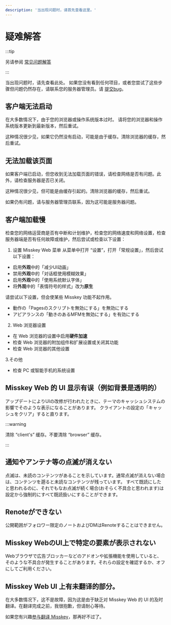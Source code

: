 ```yaml
---
description: '当出现问题时，请首先查看这里。'
---
```


# 疑难解答

:::tip

另请参阅 [常见问题解答](./faq.md)

:::

当出现问题时，请先查看此处。 如果您没有看到任何项目，或者您尝试了这些步骤但问题仍然存在，请联系您的服务器管理员。请 [提交bug](../../about-misskey/#加入讨论)。

## 客户端无法启动

在大多数情况下，由于您的浏览器或操作系统版本过时。 请将您的浏览器和操作系统版本更新到最新版本，然后重试。

这种情况很少见，如果它仍然没有启动，可能是由于缓存。清除浏览器的缓存，然后重试。

## 无法加载该页面

如果客户端已启动，但您收到无法加载页面的错误，请检查网络是否有问题。此外，请检查服务器是否已关闭。

这种情况很少见，但可能是由缓存引起的。清除浏览器的缓存，然后重试。

如果仍有问题，请与服务器管理员联系，因为这可能是服务器问题。

## 客户端加载慢

检查您的网络运营商是否有中断和计划维护，检查您的网络速度和网络设置，检查服务器端是否有任何故障或维护，然后尝试或检查以下设置：

1. 设置 Misskey Web 菜单 从菜单中打开 “设置”，打开「常规设置」，然后尝试以下设置：

- 启用**外观**中的「减少UI动画」
- 禁用**外观**中的「对话框使用模糊效果」
- 启用**外观**中的「使用系统默认字体」
- 将**外观**中的「表情符号的样式」改为**原生**

请尝试以下设置，但会使某些 Misskey 功能不起作用。

- 動作の「Pagesのスクリプトを無効にする」を無効にする
- アピアランスの「動きのあるMFMを無効にする」を有効にする

2. Web 浏览器设置

- 在 Web 浏览器的设置中启用**硬件加速**
- 检查 Web 浏览器的附加组件和扩展设置或关闭其功能
- 检查 Web 浏览器的其他设置

3.その他

- 检查 PC 或智能手机的系统设置

## Misskey Web 的 UI 显示有误（例如背景是透明的）

アップデートによりUIの改修が行われたときに、テーマのキャッシュシステムの影響でそのような表示になることがあります。
クライアントの設定の「キャッシュをクリア」すると直ります。

:::warning

清除 “client's” 缓存。不要清除 “browser” 缓存。

:::

## 通知やアンテナ等の点滅が消えない

点滅は、未読のコンテンツがあることを示しています。通常点滅が消えない場合は、コンテンツを遡ると未読なコンテンツが残っています。
すべて既読にしたと思われるのに、それでもなお点滅が続く場合(おそらく不具合と思われます)は設定から強制的にすべて既読扱いにすることができます。

## Renoteができない

公開範囲がフォロワー限定のノートおよびDMはRenoteすることはできません。

## Misskey WebのUI上で特定の要素が表示されない

Webブラウザで広告ブロッカーなどのアドオンや拡張機能を使用していると、そのような不具合が発生することがあります。それらの設定を確認するか、オフにしてご利用ください。

## Misskey Web UI 上有未翻译的部分。

在大多数情况下，这不是故障，因为这是由于缺乏对 Misskey Web 的 UI 的及时翻译。在翻译完成之前，我很抱歉，但请耐心等待。

如果您有兴趣[参与翻译 Misskey](../../about-misskey/#翻译文本)，那再好不过了。
